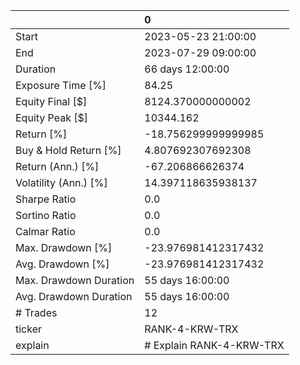 |                        | 0                        |
|:-----------------------|:-------------------------|
| Start                  | 2023-05-23 21:00:00      |
| End                    | 2023-07-29 09:00:00      |
| Duration               | 66 days 12:00:00         |
| Exposure Time [%]      | 84.25                    |
| Equity Final [$]       | 8124.370000000002        |
| Equity Peak [$]        | 10344.162                |
| Return [%]             | -18.756299999999985      |
| Buy & Hold Return [%]  | 4.807692307692308        |
| Return (Ann.) [%]      | -67.206866626374         |
| Volatility (Ann.) [%]  | 14.397118635938137       |
| Sharpe Ratio           | 0.0                      |
| Sortino Ratio          | 0.0                      |
| Calmar Ratio           | 0.0                      |
| Max. Drawdown [%]      | -23.976981412317432      |
| Avg. Drawdown [%]      | -23.976981412317432      |
| Max. Drawdown Duration | 55 days 16:00:00         |
| Avg. Drawdown Duration | 55 days 16:00:00         |
| # Trades               | 12                       |
| ticker                 | RANK-4-KRW-TRX           |
| explain                | # Explain RANK-4-KRW-TRX |